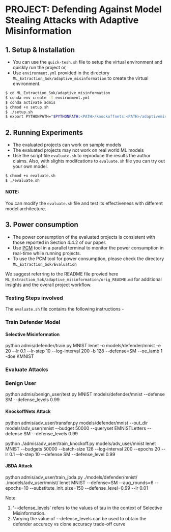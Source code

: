 # PROJECT: Defending Against Model Stealing Attacks with Adaptive Misinformation

## 1. Setup & Installation
- You can use the `quick-tesh.sh` file to setup the virtual environment and quickly run the project or,
- Use `environment.yml` provided in the directory `ML_Extraction_Sok/adaptive_misinformation` to create the virtual environment.
```bash
$ cd ML_Extraction_Sok/adaptive_misinformation
$ conda env create -f environment.yml
$ conda activate admis
$ chmod +x setup.sh
$ ./setup.sh
$ export PYTHONPATH="$PYTHONPATH:<PATH>/knockoffnets:<PATH>/adaptivemisinformation" # Add KnockoffNets and AdaptiveMisinformation to PYTHONPATH; Replace <PATH> with the path containing knockoffnets/adaptivemisinformation dirs
```

## 2.  Running Experiments 
- The evaluated projects can work on sample models 
- The evaluated projects may not work on real world ML models
- Use the script file `evaluate.sh`  to reproduce the results the author claims. Also, with slights modifcations to `evaluate.sh`  file you can try out your own model.
```bash
$ chmod +x evaluate.sh
$ ./evaluate.sh 
```
#### NOTE:
You can modify the `evaluate.sh` file and test its effectiveness with different model architecture.

## 3. Power consumption
- The power consumption of the evaluated projects is consistent with those reported in Section 4.4.2 of our paper.
- Use [PCM](https://github.com/intel/pcm) tool in a parallel terminal to monitor the power consumption in real-time while running projects.
- To use the PCM tool for power consumption, please check the directory `ML_Extraction_Sok/Evaluation`


We suggest referring to the README file provied here `ML_Extraction_Sok/adaptive_misinformation/orig_README.md` for additional insights and the overall project workflow.


### Testing Steps involved 

The `evaluate.sh` file contains the following instructions - 

### Train Defender Model
#### Selective Misinformation

python admis/defender/train.py MNIST lenet -o models/defender/mnist -e 20 --lr 0.1 --lr-step 10 --log-interval 200 -b 128 --defense=SM --oe_lamb 1 -doe KMNIST


### Evaluate Attacks

### Benign User

python admis/benign_user/test.py MNIST models/defender/mnist --defense SM --defense_levels 0.99

#### KnockoffNets Attack

python admis/adv_user/transfer.py models/defender/mnist --out_dir models/adv_user/mnist --budget 50000 --queryset EMNISTLetters --defense SM --defense_levels 0.99

python ./admis/adv_user/train_knockoff.py models/adv_user/mnist lenet MNIST --budgets 50000 --batch-size 128 --log-interval 200 --epochs 20 --lr 0.1 --lr-step 10 --defense SM --defense_level 0.99

#### JBDA Attack

python admis/adv_user/train_jbda.py ./models/defender/mnist/ ./models/adv_user/mnist/ lenet MNIST --defense=SM --aug_rounds=6 --epochs=10 --substitute_init_size=150 --defense_level=0.99 --lr 0.01

Note:
1. '--defense_levels' refers to the values of tau in the context of Selective Misinformation.
2. Varying the value of --defense_levels can be used to obtain the defender accuracy vs clone accuracy trade-off curve
